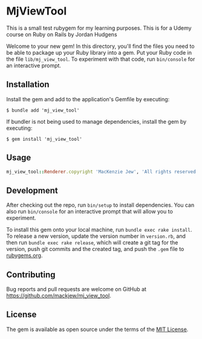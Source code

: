 # MjViewTool

This is a small test rubygem for my learning purposes. This is for a Udemy course on Ruby on Rails by Jordan Hudgens

Welcome to your new gem! In this directory, you'll find the files you need to be able to package up your Ruby library into a gem. Put your Ruby code in the file `lib/mj_view_tool`. To experiment with that code, run `bin/console` for an interactive prompt.

## Installation

Install the gem and add to the application's Gemfile by executing:

    $ bundle add 'mj_view_tool'

If bundler is not being used to manage dependencies, install the gem by executing:

    $ gem install 'mj_view_tool'

## Usage

```ruby
mj_view_tool::Renderer.copyright 'MacKenzie Jew', 'All rights reserved'
```

## Development

After checking out the repo, run `bin/setup` to install dependencies. You can also run `bin/console` for an interactive prompt that will allow you to experiment.

To install this gem onto your local machine, run `bundle exec rake install`. To release a new version, update the version number in `version.rb`, and then run `bundle exec rake release`, which will create a git tag for the version, push git commits and the created tag, and push the `.gem` file to [rubygems.org](https://rubygems.org).

## Contributing

Bug reports and pull requests are welcome on GitHub at https://github.com/mackjew/mj_view_tool.

## License

The gem is available as open source under the terms of the [MIT License](https://opensource.org/licenses/MIT).
